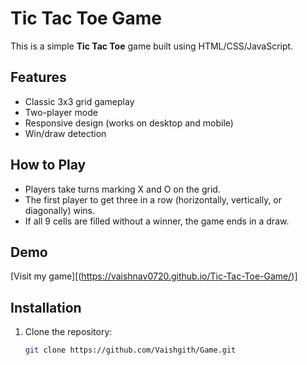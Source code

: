# Tic Tac Toe Game

This is a simple **Tic Tac Toe** game built using HTML/CSS/JavaScript.

## Features

- Classic 3x3 grid gameplay
- Two-player mode
- Responsive design (works on desktop and mobile)
- Win/draw detection

## How to Play

- Players take turns marking X and O on the grid.
- The first player to get three in a row (horizontally, vertically, or diagonally) wins.
- If all 9 cells are filled without a winner, the game ends in a draw.

## Demo

[Visit my game][(https://vaishnav0720.github.io/Tic-Tac-Toe-Game/)]

## Installation

1. Clone the repository:
   ```bash
   git clone https://github.com/Vaishgith/Game.git
